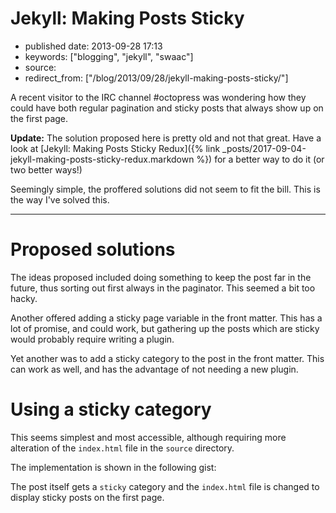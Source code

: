 # Jekyll: Making Posts Sticky

- published date: 2013-09-28 17:13
- keywords: ["blogging", "jekyll", "swaac"]
- source: 
- redirect_from: ["/blog/2013/09/28/jekyll-making-posts-sticky/"]


A recent visitor to the IRC channel #octopress was wondering how they
could have both regular pagination and sticky posts that always show
up on the first page.

**Update:** The solution proposed here is pretty old and not that
great. Have a look
at
[Jekyll: Making Posts Sticky Redux]({% link _posts/2017-09-04-jekyll-making-posts-sticky-redux.markdown %}) for
a better way to do it (or two better ways!)


Seemingly simple, the proffered solutions did not seem to fit the
bill. This is the way I've solved this.

*******

# Proposed solutions

The ideas proposed included doing something to keep the post far in
the future, thus sorting out first always in the paginator. This
seemed a bit too hacky.

Another offered adding a sticky page variable in the front
matter. This has a lot of promise, and could work, but gathering up
the posts which are sticky would probably require writing a plugin.

Yet another was to add a sticky category to the post in the front
matter. This can work as well, and has the advantage of not needing
a new plugin.

# Using a sticky category

This seems simplest and most accessible, although requiring more
alteration of the `index.html` file in the `source` directory.

The implementation is shown in the following gist:

<script src="https://gist.github.com/tamouse/a160be1cb467f611c9ba.js"></script>

The post itself gets a `sticky` category and the `index.html` file is
changed to display sticky posts on the first page.

